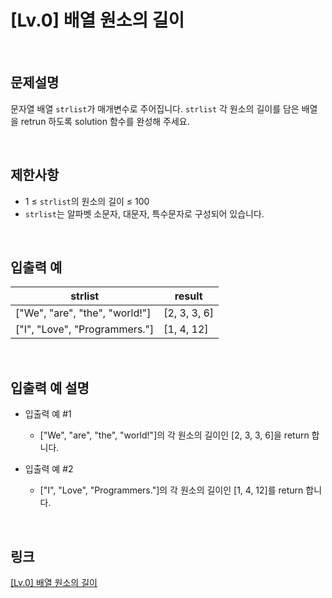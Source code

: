 # [Lv.0] 배열 원소의 길이

<br>

## 문제설명
문자열 배열 `strlist`가 매개변수로 주어집니다. `strlist` 각 원소의 길이를 담은 배열을 retrun 하도록 solution 함수를 완성해 주세요.

<br>

## 제한사항
- 1 ≤ `strlist`의 원소의 길이 ≤ 100
- `strlist`는 알파벳 소문자, 대문자, 특수문자로 구성되어 있습니다.

<br>

## 입출력 예
| strlist | result |
|---|---|
| ["We", "are", "the", "world!"] | [2, 3, 3, 6] |
| ["I", "Love", "Programmers."] | [1, 4, 12] |

<br>

## 입출력 예 설명
- 입출력 예 #1
    - ["We", "are", "the", "world!"]의 각 원소의 길이인 [2, 3, 3, 6]을 return 합니다.

- 입출력 예 #2
    - ["I", "Love", "Programmers."]의 각 원소의 길이인 [1, 4, 12]를 return 합니다.

<br>

## 링크
[[Lv.0] 배열 원소의 길이](https://school.programmers.co.kr/learn/courses/30/lessons/120854)
